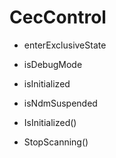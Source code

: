 # CecControl

- enterExclusiveState
- isDebugMode
- isInitialized
- isNdmSuspended

- IsInitialized()
- StopScanning()